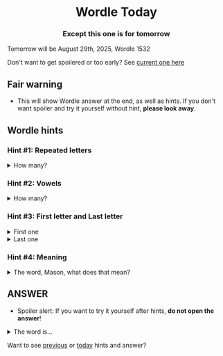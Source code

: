 <h1 align="center">
Wordle Today
</h1>

<h3 align="center">
Except this one is for tomorrow
</h3>

Tomorrow will be August 29th, 2025, Wordle 1532

Don't want to get spoilered or too early? See [current one here](README.md)

## Fair warning
- This will show Wordle answer at the end, as well as hints. If you don't want spoiler and try it yourself without hint, **please look away**.

## Wordle hints

### Hint #1: Repeated letters
<details>
  <summary>How many?</summary>
  Zero repeated letters.
</details>

### Hint #2: Vowels
<details>
  <summary>How many?</summary>
  There are 1 vowels. 
</details>

### Hint #3: First letter and Last letter
<details>
  <summary>First one</summary>
  Begins with the letter "G"
</details>
<details>
  <summary>Last one</summary>
  Ends with the letter "T"
</details>

### Hint #4: Meaning
<details>
  <summary>The word, Mason, what does that mean?</summary>
  A small shoot or scion of a tree inserted in another tree, the stock of which is to support and nourish it. The two unite and become one tree, but the graft determines the kind of fruit.
</details>

## ANSWER
- Spoiler alert: If you want to try it yourself after hints, **do not open the answer**!

<details>
  <summary>The word is...</summary>
  GRAFT
</details>

Want to see [previous](PREVIOUS.md) or [today](README.md) hints and answer?
